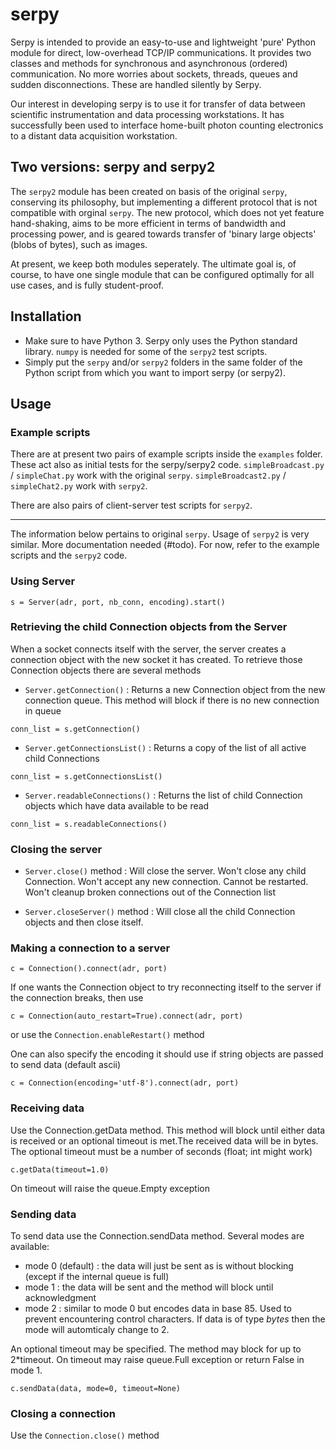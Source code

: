 # serpy
Serpy is intended to provide an easy-to-use and lightweight 'pure' Python module for direct, low-overhead TCP/IP communications. It provides two classes and methods for synchronous and asynchronous (ordered) communication. No more worries about sockets, threads, queues and sudden disconnections. These are handled silently by Serpy.

Our interest in developing serpy is to use it for transfer of data between scientific instrumentation and data processing workstations. It has successfully been used to interface home-built photon counting electronics to a distant data acquisition workstation.

## Two versions: serpy and serpy2
The `serpy2` module has been created on basis of the original `serpy`, conserving its philosophy, but implementing a different protocol that is not compatible with orginal `serpy`. The new protocol, which does not yet feature hand-shaking, aims to be more efficient in terms of bandwidth and processing power, and is geared towards transfer of 'binary large objects' (blobs of bytes), such as images.

At present, we keep both modules seperately. The ultimate goal is, of course, to have one single module that can be configured optimally for all use cases, and is fully student-proof.

## Installation
 - Make sure to have Python 3. Serpy only uses the Python standard library. `numpy` is needed for some of the `serpy2` test scripts.
 - Simply put the `serpy` and/or `serpy2` folders in the same folder of the Python script from which you want to import serpy (or serpy2).
 
## Usage

### Example scripts
There are at present two pairs of example scripts inside the `examples` folder. These act also as initial tests for the serpy/serpy2 code. `simpleBroadcast.py` / `simpleChat.py` work with the original `serpy`. `simpleBroadcast2.py` / `simpleChat2.py` work with `serpy2`. 

There are also pairs of client-server test scripts for `serpy2`.

***

The information below pertains to original `serpy`. Usage of `serpy2` is very similar. More documentation needed (#todo). For now, refer to the example scripts and the `serpy2` code.

### Using Server
```Python3
s = Server(adr, port, nb_conn, encoding).start()
```
### Retrieving the child Connection objects from the Server 
When a socket connects itself with the server, the server creates a connection object with the new socket it has created. To retrieve those Connection objects there are several methods
 - `Server.getConnection()` :
 Returns a new Connection object from the new connection queue. This method will block if there is no new connection in queue
 ```Python3
conn_list = s.getConnection()
```
 - `Server.getConnectionsList()` :
 Returns a copy of the list of all active child Connections
 ```Python3
conn_list = s.getConnectionsList()
```
 - `Server.readableConnections()` : 
 Returns the list of child Connection objects which have data available to be read
  ```Python3
conn_list = s.readableConnections()
```

### Closing the server
 - `Server.close()` method : Will close the server. Won't close any child Connection. Won't accept any new connection. Cannot be restarted. Won't cleanup broken connections out of the Connection list

 - `Server.closeServer()` method : Will close all the child Connection objects and then close itself.

### Making a connection to a server

```Python3
c = Connection().connect(adr, port)
```
If one wants the Connection object to try reconnecting itself to the server if the connection breaks, then use
```Python3
c = Connection(auto_restart=True).connect(adr, port)
```
or use the `Connection.enableRestart()` method

One can also specify the encoding it should use if string objects are passed to send data (default ascii)
```Python3
c = Connection(encoding='utf-8').connect(adr, port)
```

### Receiving data
Use the Connection.getData method. This method will block until either data is received or an optional timeout is met.The received data will be in bytes.
The optional timeout must be a number of seconds (float; int might work)
```Python3
c.getData(timeout=1.0)
```
On timeout will raise the queue.Empty exception

### Sending data
To send data use the Connection.sendData method. Several modes are available:
 - mode 0 (default) : the data will just be sent as is without blocking (except if the internal queue is full)
 - mode 1 : the data will be sent and the method will block until acknowledgment
 - mode 2 : similar to mode 0 but encodes data in base 85. Used to prevent encountering control characters. If data is of type *bytes* then the mode will automticaly change to 2.
 
An optional timeout may be specified. The method may block for up to 2\*timeout. On timeout may raise queue.Full exception or return False in mode 1.
```Python3
c.sendData(data, mode=0, timeout=None)
```

### Closing a connection
Use the `Connection.close()` method


